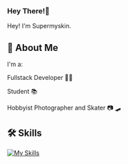 
### Hey There!👋

Hey! I'm Supermyskin.

## 🚀 About Me
I'm a:

Fullstack Developer 👨‍💻

Student 📚

Hobbyist Photographer and Skater 📷 🛹

## 🛠 Skills
[![My Skills](https://skillicons.dev/icons?i=python,js,arch,vscode,windows)](https://skillicons.dev)

